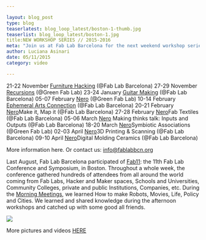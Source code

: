 ```yaml
---

layout: blog_post
type: blog
teaserlatest: blog_loop_latest/boston-1-thumb.jpg
teaserlist: blog_loop_latest/boston-1.jpg
title:NEW WORKSHOP SERIES // 2015-2016
meta: "Join us at Fab Lab Barcelona for the next weekend workshop series. Learn how to make stuff, to hack stuff, to interact with stuff and to design the environment that surrounds you."
author: Luciana Asinari
date: 05/11/2015
category: video

---
```

21-22 November      <a target="_blank" href="http://fablabbcn.org/workshop/2015/05/05/furniture_hack.html"><u>Furniture Hacking</u></a> (@Fab Lab Barcelona)
27-29 November      <a target="_blank" href="http://fablabbcn.org/workshop/2015/05/10/recursions.html"><u>Recursions</u></a> (@Green Fab Lab)
23-24 January       <a target="_blank" href="http://fablabbcn.org/workshop/2015/05/15/make-your-own-guitar.html"><u>Guitar Making</u></a> (@Fab Lab Barcelona)
05-07 February      <a target="_blank" href="http://fablabbcn.org/workshop/2015/05/20/nero.html"><u>Nero</u></a> (@Green Fab Lab)
10-14 February      <a target="_blank" href="http://fablabbcn.org/workshop/2015/05/20/nero.html"><u>Ephemeral Arts Connection</u></a> (@Fab Lab Barcelona)
20-21 February      <a target="_blank" href="http://fablabbcn.org/workshop/2015/05/20/nero.html"><u>Nero</u></a>Make it, Map it (@Fab Lab Barcelona)
27-28 February      <a target="_blank" href="http://fablabbcn.org/workshop/2015/05/20/nero.html"><u>Nero</u></a>Fab Textiles (@Fab Lab Barcelona)
05-06 March         <a target="_blank" href="http://fablabbcn.org/workshop/2015/05/20/nero.html"><u>Nero</u></a> Making thinks talk: Inputs and Outputs (@Fab Lab Barcelona)
18-20 March         <a target="_blank" href="http://fablabbcn.org/workshop/2015/05/20/nero.html"><u>Nero</u></a>Symbiotic Associations (@Green Fab Lab)
02-03 April         <a target="_blank" href="http://fablabbcn.org/workshop/2015/05/20/nero.html"><u>Nero</u></a>3D Printing & Scanning (@Fab Lab Barcelona)
09-10 April         <a target="_blank" href="http://fablabbcn.org/workshop/2015/05/20/nero.html"><u>Nero</u></a>Digital Molding Ceramics (@Fab Lab Barcelona)

 

More information here.
Or contact us: info@fablabbcn.org

Last August, Fab Lab Barcelona participated of <a target="_blank" href="http://www.fab11.org/"><u>Fab11</u></a>: the 11th Fab Lab Conference and Symposium, in Boston.
Throughout a whole week, the conference gathered hundreds of attendees from all around the world coming from Fab Labs, Hacker and Maker spaces, Schools and Universities, Community Colleges, private and public Institutions, Companies, etc.
During the <a target="_blank" href="http://www.fab11.org/photos-and-video/"><u>Morning Meetings</u></a>, we learned How to make Robots, Movies, Life, Policy and Cities. We learned and shared knowledge during the afternoon workshops and catched up with some good all friends.

<img src="{{site.baseurl}}{{ site.url }}/img/blog/blog_loop_latest/poster-talleres-fablabbcn_2015-16.jpg">



More pictures and videos <a target="_blank" href="http://www.fab11.org/photos-and-video/"><u>HERE</u></a>    


